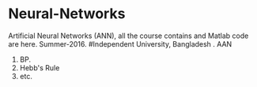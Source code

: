 # Neural-Networks
Artificial Neural Networks (ANN), all the course contains and Matlab code are here. Summer-2016. #Independent University, Bangladesh 
. AAN
1. BP.
2. Hebb's Rule
3. etc.
